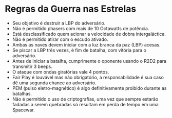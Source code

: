 # Regras da Guerra nas Estrelas

* Seu objetivo é destruir a LBP do adversário.
* Não é permitido phasers com mais de 10 Octawatts de potência.
* Está desclassificado quem acionar a velocidade de dobra intergaláctica.
* Não é permitido atirar com o escudo ativado.
* Ambas as naves devem iniciar com a luz branca da paz (LBP) acesas.
* Se piscar a LBP três vezes, é fim de batalha, com vitória para o adversário.
* Antes de iniciar a batalha, cumprimente o oponente usando o R2D2 para transmitir 3 beeps.
* O ataque com ondas giratórias vale 4 pontos.
* Fair Play é louvável mas não obrigatório, a responsabilidade é sua caso dê uma segunda chance ao adversário.
* PEM (pulso eletro-magnético) é algo definitivamente proibido durante as batalhas.
* Não é permitido o uso de criptografias, uma vez que sempre estarão fadadas a serem quebradas só resultam em perda de tempo em uma Spacewar.
